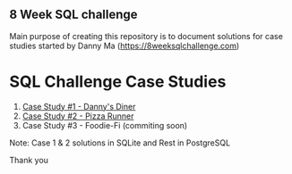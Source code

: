 ## 8 Week SQL challenge
 
 Main purpose of creating this repository is to document solutions for case studies started by Danny Ma (https://8weeksqlchallenge.com)
 
 # SQL Challenge Case Studies
 1. [Case Study #1 - Danny's Diner](https://nbviewer.org/github/sumedhadewan/8-week-sql-challenge/blob/main/case_study_1_danny_diner.ipynb)
 2. [Case Study #2 - Pizza Runner](https://nbviewer.org/github/sumedhadewan/8-week-sql-challenge/blob/main/case_study_2_pizza_part_1.ipynb)
 3. Case Study #3 - Foodie-Fi (commiting soon)
 
Note: Case 1 & 2 solutions in SQLite and Rest in PostgreSQL

Thank you 
